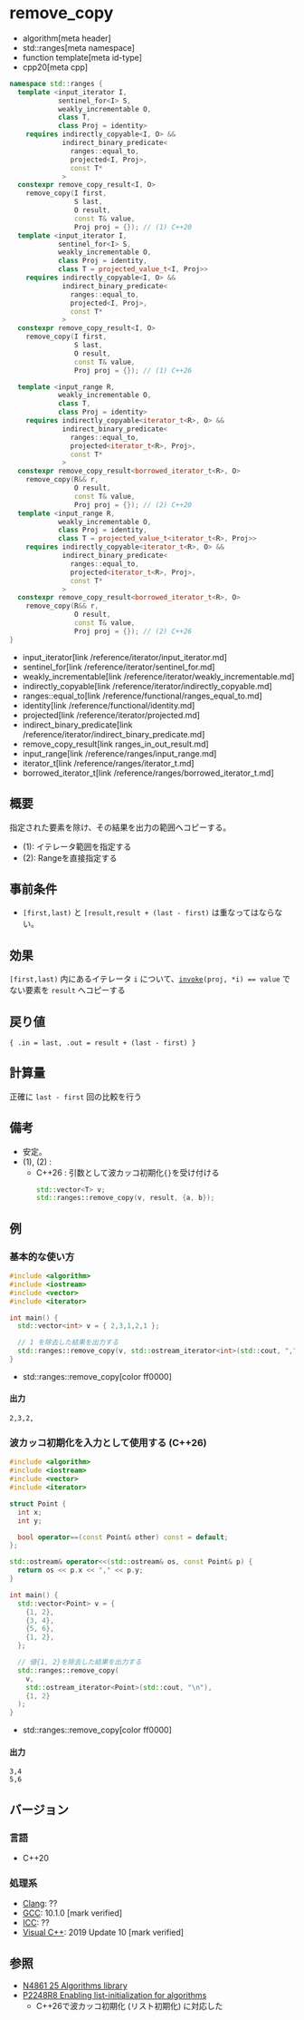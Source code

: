 # remove_copy
* algorithm[meta header]
* std::ranges[meta namespace]
* function template[meta id-type]
* cpp20[meta cpp]

```cpp
namespace std::ranges {
  template <input_iterator I,
            sentinel_for<I> S,
            weakly_incrementable O,
            class T,
            class Proj = identity>
    requires indirectly_copyable<I, O> &&
             indirect_binary_predicate<
               ranges::equal_to,
               projected<I, Proj>,
               const T*
             >
  constexpr remove_copy_result<I, O>
    remove_copy(I first,
                S last,
                O result,
                const T& value,
                Proj proj = {}); // (1) C++20
  template <input_iterator I,
            sentinel_for<I> S,
            weakly_incrementable O,
            class Proj = identity,
            class T = projected_value_t<I, Proj>>
    requires indirectly_copyable<I, O> &&
             indirect_binary_predicate<
               ranges::equal_to,
               projected<I, Proj>,
               const T*
             >
  constexpr remove_copy_result<I, O>
    remove_copy(I first,
                S last,
                O result,
                const T& value,
                Proj proj = {}); // (1) C++26

  template <input_range R,
            weakly_incrementable O,
            class T,
            class Proj = identity>
    requires indirectly_copyable<iterator_t<R>, O> &&
             indirect_binary_predicate<
               ranges::equal_to,
               projected<iterator_t<R>, Proj>,
               const T*
             >
  constexpr remove_copy_result<borrowed_iterator_t<R>, O>
    remove_copy(R&& r,
                O result,
                const T& value,
                Proj proj = {}); // (2) C++20
  template <input_range R,
            weakly_incrementable O,
            class Proj = identity,
            class T = projected_value_t<iterator_t<R>, Proj>>
    requires indirectly_copyable<iterator_t<R>, O> &&
             indirect_binary_predicate<
               ranges::equal_to,
               projected<iterator_t<R>, Proj>,
               const T*
             >
  constexpr remove_copy_result<borrowed_iterator_t<R>, O>
    remove_copy(R&& r,
                O result,
                const T& value,
                Proj proj = {}); // (2) C++26
}
```
* input_iterator[link /reference/iterator/input_iterator.md]
* sentinel_for[link /reference/iterator/sentinel_for.md]
* weakly_incrementable[link /reference/iterator/weakly_incrementable.md]
* indirectly_copyable[link /reference/iterator/indirectly_copyable.md]
* ranges::equal_to[link /reference/functional/ranges_equal_to.md]
* identity[link /reference/functional/identity.md]
* projected[link /reference/iterator/projected.md]
* indirect_binary_predicate[link /reference/iterator/indirect_binary_predicate.md]
* remove_copy_result[link ranges_in_out_result.md]
* input_range[link /reference/ranges/input_range.md]
* iterator_t[link /reference/ranges/iterator_t.md]
* borrowed_iterator_t[link /reference/ranges/borrowed_iterator_t.md]

## 概要
指定された要素を除け、その結果を出力の範囲へコピーする。

- (1): イテレータ範囲を指定する
- (2): Rangeを直接指定する

## 事前条件
- `[first,last)` と `[result,result + (last - first)` は重なってはならない。

## 効果
`[first,last)` 内にあるイテレータ `i` について、[`invoke`](/reference/functional/invoke.md)`(proj, *i) == value` でない要素を `result` へコピーする


## 戻り値
`{ .in = last, .out = result + (last - first) }`


## 計算量
正確に `last - first` 回の比較を行う


## 備考
- 安定。
- (1), (2) :
    - C++26 : 引数として波カッコ初期化`{}`を受け付ける
        ```cpp
        std::vector<T> v;
        std::ranges::remove_copy(v, result, {a, b});
        ```


## 例
### 基本的な使い方
```cpp example
#include <algorithm>
#include <iostream>
#include <vector>
#include <iterator>

int main() {
  std::vector<int> v = { 2,3,1,2,1 };

  // 1 を除去した結果を出力する
  std::ranges::remove_copy(v, std::ostream_iterator<int>(std::cout, ","), 1);
}
```
* std::ranges::remove_copy[color ff0000]

#### 出力
```
2,3,2,
```

### 波カッコ初期化を入力として使用する (C++26)
```cpp example
#include <algorithm>
#include <iostream>
#include <vector>
#include <iterator>

struct Point {
  int x;
  int y;

  bool operator==(const Point& other) const = default;
};

std::ostream& operator<<(std::ostream& os, const Point& p) {
  return os << p.x << "," << p.y;
}

int main() {
  std::vector<Point> v = {
    {1, 2},
    {3, 4},
    {5, 6},
    {1, 2},
  };

  // 値{1, 2}を除去した結果を出力する
  std::ranges::remove_copy(
    v,
    std::ostream_iterator<Point>(std::cout, "\n"),
    {1, 2}
  );
}
```
* std::ranges::remove_copy[color ff0000]

#### 出力
```
3,4
5,6
```


## バージョン
### 言語
- C++20

### 処理系
- [Clang](/implementation.md#clang): ??
- [GCC](/implementation.md#gcc): 10.1.0 [mark verified]
- [ICC](/implementation.md#icc): ??
- [Visual C++](/implementation.md#visual_cpp): 2019 Update 10 [mark verified]

## 参照
- [N4861 25 Algorithms library](https://timsong-cpp.github.io/cppwp/n4861/algorithms)
- [P2248R8 Enabling list-initialization for algorithms](https://open-std.org/jtc1/sc22/wg21/docs/papers/2024/p2248r8.html)
    - C++26で波カッコ初期化 (リスト初期化) に対応した
